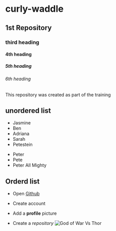 # curly-waddle 
## 1st Repository
### third heading
#### 4th heading
##### 5th heading
###### 6th heading
This repository was created as part of the training
## unordered list
- Jasmine
- Ben
- Adriana
- Sarah
- Petestein
* Peter
* Pete
* Peter All Mighty
## Orderd list
- Open [Github](www.github.com)
* Create account
- Add a **profile** picture
* Create a *repository*
![God of War Vs Thor](https://imageio.forbes.com/specials-images/imageserve/63527d556ab4d7c191436159/GOWR-Preview-Screenshot-15/960x0.jpg?format=jpg&width=960)
